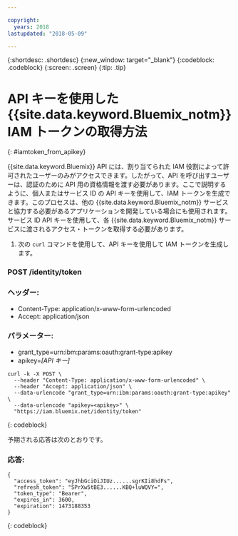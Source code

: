 ```yaml
---

copyright:
  years: 2018
lastupdated: "2018-05-09"

---
```



{:shortdesc: .shortdesc}
{:new_window: target="_blank"}
{:codeblock: .codeblock}
{:screen: .screen}
{:tip: .tip}

# API キーを使用した {{site.data.keyword.Bluemix_notm}} IAM トークンの取得方法
{: #iamtoken_from_apikey}

{{site.data.keyword.Bluemix}} API には、割り当てられた IAM 役割によって許可されたユーザーのみがアクセスできます。したがって、API を呼び出すユーザーは、認証のために API 用の資格情報を渡す必要があります。ここで説明するように、個人またはサービス ID の API キーを使用して、IAM トークンを生成できます。このプロセスは、他の {{site.data.keyword.Bluemix_notm}} サービスと協力する必要があるアプリケーションを開発している場合にも使用されます。サービス ID API キーを使用して、各 {{site.data.keyword.Bluemix_notm}} サービスに渡されるアクセス・トークンを取得する必要があります。

1. 次の `curl` コマンドを使用して、API キーを使用して IAM トークンを生成します。

### POST /identity/token

### ヘッダー:
  - Content-Type: application/x-www-form-urlencoded
  - Accept: application/json

### パラメーター:
  - grant_type=urn:ibm:params:oauth:grant-type:apikey
  - apikey=*[API キー]*

```
curl -k -X POST \
  --header "Content-Type: application/x-www-form-urlencoded" \
  --header "Accept: application/json" \
  --data-urlencode "grant_type=urn:ibm:params:oauth:grant-type:apikey" \
  --data-urlencode "apikey=<apikey>" \
  "https://iam.bluemix.net/identity/token"
```
{: codeblock}

予期される応答は次のとおりです。

### 応答:

```
{
  "access_token": "eyJhbGciOiJIUz......sgrKIi8hdFs",
  "refresh_token": "SPrXw5tBE3......KBQ+luWQVY=",
  "token_type": "Bearer",
  "expires_in": 3600,
  "expiration": 1473188353
}
```
{: codeblock}
